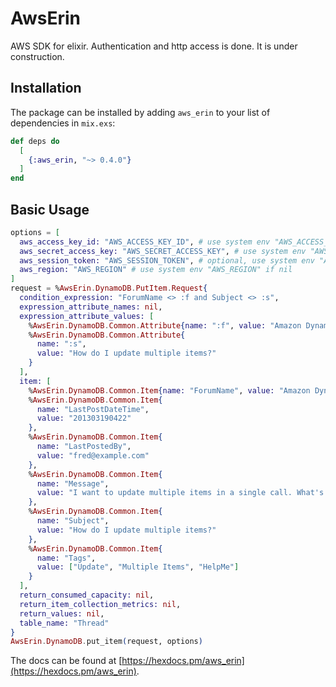 # AwsErin

AWS SDK for elixir. Authentication and http access is done. It is under construction.

## Installation

The package can be installed by adding `aws_erin` to your list of dependencies in `mix.exs`:

```elixir
def deps do
  [
    {:aws_erin, "~> 0.4.0"}
  ]
end
```
## Basic Usage

```elixir
options = [
  aws_access_key_id: "AWS_ACCESS_KEY_ID", # use system env "AWS_ACCESS_KEY_ID" if nil
  aws_secret_access_key: "AWS_SECRET_ACCESS_KEY", # use system env "AWS_SECRET_ACCESS_KEY" if nil
  aws_session_token: "AWS_SESSION_TOKEN", # optional, use system env "AWS_SESSION_TOKEN" if nil
  aws_region: "AWS_REGION" # use system env "AWS_REGION" if nil
]
request = %AwsErin.DynamoDB.PutItem.Request{
  condition_expression: "ForumName <> :f and Subject <> :s",
  expression_attribute_names: nil,
  expression_attribute_values: [ 
    %AwsErin.DynamoDB.Common.Attribute{name: ":f", value: "Amazon DynamoDB"},
    %AwsErin.DynamoDB.Common.Attribute{
      name: ":s",
      value: "How do I update multiple items?"
    }
  ],
  item: [
    %AwsErin.DynamoDB.Common.Item{name: "ForumName", value: "Amazon DynamoDB"},
    %AwsErin.DynamoDB.Common.Item{
      name: "LastPostDateTime",
      value: "201303190422"
    },
    %AwsErin.DynamoDB.Common.Item{
      name: "LastPostedBy",
      value: "fred@example.com"
    },
    %AwsErin.DynamoDB.Common.Item{
      name: "Message",
      value: "I want to update multiple items in a single call. What's the best way to do that?"
    },
    %AwsErin.DynamoDB.Common.Item{
      name: "Subject",
      value: "How do I update multiple items?"
    },
    %AwsErin.DynamoDB.Common.Item{
      name: "Tags",
      value: ["Update", "Multiple Items", "HelpMe"]
    }
  ],
  return_consumed_capacity: nil,
  return_item_collection_metrics: nil,
  return_values: nil,
  table_name: "Thread"
}
AwsErin.DynamoDB.put_item(request, options)
```

The docs can be found at [https://hexdocs.pm/aws_erin](https://hexdocs.pm/aws_erin).
